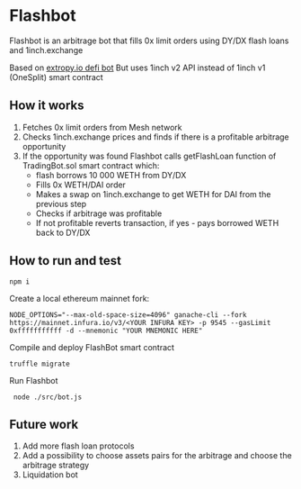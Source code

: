 # Flashbot

Flashbot is an arbitrage bot that fills 0x limit orders using DY/DX flash loans and 1inch.exchange

Based on 
[extropy.io defi bot](https://github.com/ExtropyIO/defi-bot)
But uses 1inch v2 API instead of 1inch v1 (OneSplit) smart contract

## How it works
1. Fetches 0x limit orders from Mesh network
2. Checks 1inch.exchange prices and finds if there is a profitable arbitrage opportunity 
3. If the opportunity was found Flashbot calls getFlashLoan function of TradingBot.sol smart contract which:
    * flash borrows 10 000 WETH from DY/DX
    * Fills 0x WETH/DAI order
    * Makes a swap on 1inch.exchange to get WETH for DAI from the previous step
    * Checks if arbitrage was profitable
    * If not profitable reverts transaction, if yes - pays borrowed WETH back to DY/DX
    
## How to run and test
```
npm i
```

Create a local ethereum mainnet fork:

```
NODE_OPTIONS="--max-old-space-size=4096" ganache-cli --fork https://mainnet.infura.io/v3/<YOUR INFURA KEY> -p 9545 --gasLimit 0xfffffffffff -d --mnemonic "YOUR MNEMONIC HERE"
```

Compile and deploy FlashBot smart contract
```$xslt
truffle migrate
```

Run Flashbot

``` node ./src/bot.js```

## Future work

1. Add more flash loan protocols
2. Add a possibility to choose assets pairs for the arbitrage and choose the arbitrage strategy
3. Liquidation bot 
